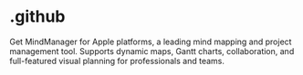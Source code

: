 # .github
Get MindManager for Apple platforms, a leading mind mapping and project management tool. Supports dynamic maps, Gantt charts, collaboration, and full-featured visual planning for professionals and teams.

